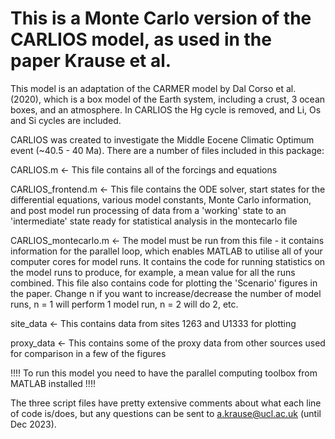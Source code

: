 # This is a Monte Carlo version of the CARLIOS model, as used in the paper Krause et al.

This model is an adaptation of the CARMER model by Dal Corso et al. (2020), which is a box model of the Earth system, including a crust, 3 ocean boxes, and an atmosphere.
In CARLIOS the Hg cycle is removed, and Li, Os and Si cycles are included. 

CARLIOS was created to investigate the Middle Eocene Climatic Optimum event (~40.5 - 40 Ma). There are a number of files included in this package:

CARLIOS.m  <- This file contains all of the forcings and equations

CARLIOS_frontend.m  <- This file contains the ODE solver, start states for the differential equations, various model constants, Monte Carlo information, and post model run processing of data from a 'working' state to an 'intermediate' state ready for statistical analysis in the montecarlo file

CARLIOS_montecarlo.m  <- The model must be run from this file - it contains information for the parallel loop, which enables MATLAB to utilise all of your computer cores for model runs. It contains the code for running statistics on the model runs to produce, for example, a mean value for all the runs combined. This file also contains code for plotting the 'Scenario' figures in the paper. Change n if you want to increase/decrease the number of model runs, n = 1 will perform 1 model run, n = 2 will do 2, etc.

site_data  <- This contains data from sites 1263 and U1333 for plotting

proxy_data  <- This contains some of the proxy data from other sources used for comparison in a few of the figures



!!!! To run this model you need to have the parallel computing toolbox from MATLAB installed !!!!



The three script files have pretty extensive comments about what each line of code is/does, but any questions can be sent to a.krause@ucl.ac.uk (until Dec 2023).
